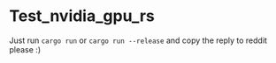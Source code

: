 # Test_nvidia_gpu_rs
Just run `cargo run` or `cargo run --release` and copy the reply to reddit please :)
